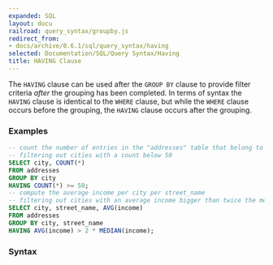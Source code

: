 ```yaml
---
expanded: SQL
layout: docu
railroad: query_syntax/groupby.js
redirect_from:
- docs/archive/0.6.1/sql/query_syntax/having
selected: Documentation/SQL/Query Syntax/Having
title: HAVING Clause
---
```


The `HAVING` clause can be used after the `GROUP BY` clause to provide filter criteria *after* the grouping has been completed. In terms of syntax the `HAVING` clause is identical to the `WHERE` clause, but while the `WHERE` clause occurs before the grouping, the `HAVING` clause occurs after the grouping.

### Examples

```sql
-- count the number of entries in the "addresses" table that belong to each different city
-- filtering out cities with a count below 50
SELECT city, COUNT(*)
FROM addresses
GROUP BY city
HAVING COUNT(*) >= 50;
-- compute the average income per city per street_name
-- filtering out cities with an average income bigger than twice the median income
SELECT city, street_name, AVG(income)
FROM addresses
GROUP BY city, street_name
HAVING AVG(income) > 2 * MEDIAN(income);
```

### Syntax
<div id="rrdiagram"></div>